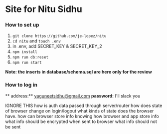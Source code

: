# Site for Nitu Sidhu

### How to set up
1. `git clone https://github.com/je-lopez/nitu`
2. `cd nitu` and `touch .env`
3. in .env, add SECRET_KEY & SECRET_KEY_2
4. `npm install`
5. `npm run db:reset`
6. `npm run start`

**Note: the inserts in database/schema.sql are here only for the review**

### How to log in
** address:** yaguneetsidhu@gmail.com
**password:** I'll slack you

IGNORE THIS
how is auth data passed through server/router
how does state of browser change on login/logout
what kinds of state does the browser have. how can browser store info
knowing how browser and app store info
what info should be encrypted when sent to browser
what info should not be sent
